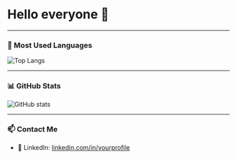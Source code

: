 # Hello everyone 👋

---

### 🚀 Most Used Languages

![Top Langs](https://github-readme-stats.vercel.app/api/top-langs/?username=SimAdmiral&layout=compact&theme=radical)

---

### 📊 GitHub Stats

![GitHub stats](https://github-readme-stats.vercel.app/api?username=SimAdmiral&show_icons=true&theme=radical)

---

### 📫 Contact Me

- 💼 LinkedIn: [linkedin.com/in/yourprofile](https://linkedin.com/in/yourprofile)


